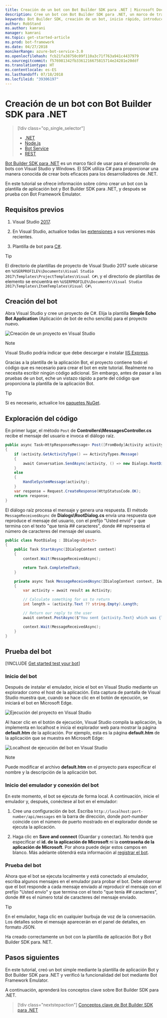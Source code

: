 ```yaml
---
title: Creación de un bot con Bot Builder SDK para .NET | Microsoft Docs
description: Cree un bot con Bot Builder SDK para .NET, un marco de trabajo eficaz para la creación de bots.
keywords: Bot Builder SDK, creación de un bot, inicio rápido, introducción
author: RobStand
ms.author: kamrani
manager: kamrani
ms.topic: get-started-article
ms.prod: bot-framework
ms.date: 04/27/2018
monikerRange: azure-bot-service-3.0
ms.openlocfilehash: fcb21fa38750c09f110a3c71f763a941c4437979
ms.sourcegitcommit: f576981342fb3361216675815714e24281e20ddf
ms.translationtype: HT
ms.contentlocale: es-ES
ms.lasthandoff: 07/18/2018
ms.locfileid: "39306197"
---
```

# <a name="create-a-bot-with-the-bot-builder-sdk-for-net"></a>Creación de un bot con Bot Builder SDK para .NET
> [!div class="op_single_selector"]
> - [.NET](../dotnet/bot-builder-dotnet-quickstart.md)
> - [Node.js](../nodejs/bot-builder-nodejs-quickstart.md)
> - [Bot Service](../bot-service-quickstart.md)
> - [REST](../rest-api/bot-framework-rest-connector-quickstart.md)

<a href="https://github.com/Microsoft/BotBuilder" target="_blank">Bot Builder SDK para .NET</a> es un marco fácil de usar para el desarrollo de bots con Visual Studio y Windows. El SDK utiliza C# para proporcionar una manera conocida de crear bots eficaces para los desarrolladores de .NET.


En este tutorial se ofrece información sobre cómo crear un bot con la plantilla de aplicación bot y Bot Builder SDK para .NET, y después se prueba con Bot Framework Emulator.

## <a name="prerequisites"></a>Requisitos previos
1. Visual Studio [2017](https://www.visualstudio.com/).

2. En Visual Studio, actualice todas las [extensiones](https://docs.microsoft.com/en-us/visualstudio/extensibility/how-to-update-a-visual-studio-extension) a sus versiones más recientes.

3. Plantilla de bot para [C#](https://marketplace.visualstudio.com/items?itemName=BotBuilder.BotBuilderV3).

> [!TIP]
> El directorio de plantillas de proyecto de Visual Studio 2017 suele ubicarse en `%USERPROFILE%\Documents\Visual Studio 2017\Templates\ProjectTemplates\Visual C#\` y el directorio de plantillas de elemento se encuentra en `%USERPROFILE%\Documents\Visual Studio 2017\Templates\ItemTemplates\Visual C#\`

## <a name="create-your-bot"></a>Creación del bot

Abra Visual Studio y cree un proyecto de C#. Elija la plantilla **Simple Echo Bot Application** (Aplicación de bot de echo sencilla) para el proyecto nuevo.

![Creación de un proyecto en Visual Studio](../media/connector-getstarted-create-project.png)

> [!NOTE]
> Visual Studio podría indicar que debe descargar e instalar [IIS Express](https://www.microsoft.com/en-us/download/details.aspx?id=48264). 

Gracias a la plantilla de la aplicación Bot, el proyecto contiene todo el código que es necesario para crear el bot en este tutorial. Realmente no necesita escribir ningún código adicional. Sin embargo, antes de pasar a las pruebas de un bot, eche un vistazo rápido a parte del código que proporciona la plantilla de la aplicación Bot.

> [!TIP] 
> Si es necesario, actualice los [paquetes NuGet](https://docs.microsoft.com/en-us/nuget/quickstart/install-and-use-a-package-in-visual-studio).

## <a name="explore-the-code"></a>Exploración del código

En primer lugar, el método `Post` de **Controllers\MessagesController.cs** recibe el mensaje del usuario e invoca el diálogo raíz.

```csharp
public async Task<HttpResponseMessage> Post([FromBody]Activity activity)
{
    if (activity.GetActivityType() == ActivityTypes.Message)
    {
        await Conversation.SendAsync(activity, () => new Dialogs.RootDialog());
    }
    else
    {
        HandleSystemMessage(activity);
    }
    var response = Request.CreateResponse(HttpStatusCode.OK);
    return response;
}

```

El diálogo raíz procesa el mensaje y genera una respuesta. El método `MessageReceivedAsync` de **Dialogs\RootDialog.cs** envía una respuesta que reproduce el mensaje del usuario, con el prefijo "Usted envió" y que termina con el texto "que tenía *##* caracteres", donde *##* representa el número de caracteres del mensaje del usuario.

```csharp
public class RootDialog : IDialog<object>
{
    public Task StartAsync(IDialogContext context)
    {
        context.Wait(MessageReceivedAsync);

        return Task.CompletedTask;
    }

    private async Task MessageReceivedAsync(IDialogContext context, IAwaitable<object> result)
    {
        var activity = await result as Activity;

        // Calculate something for us to return
        int length = (activity.Text ?? string.Empty).Length;

        // Return our reply to the user
        await context.PostAsync($"You sent {activity.Text} which was {length} characters");

        context.Wait(MessageReceivedAsync);
    }
}
```

## <a name="test-your-bot"></a>Prueba del bot

[!INCLUDE [Get started test your bot](../includes/snippet-getstarted-test-bot.md)]

### <a name="start-your-bot"></a>Inicio del bot

Después de instalar el emulador, inicie el bot en Visual Studio mediante un explorador como el host de la aplicación.
Esta captura de pantalla de Visual Studio muestra que, cuando se hace clic en el botón de ejecución, se iniciará el bot en Microsoft Edge.

![Ejecución del proyecto en Visual Studio](../media/connector-getstarted-start-bot-locally.png)

Al hacer clic en el botón de ejecución, Visual Studio compila la aplicación, la implementa en localhost e inicia el explorador web para mostrar la página **default.htm** de la aplicación.
Por ejemplo, esta es la página **default.htm** de la aplicación que se muestra en Microsoft Edge:

![Localhost de ejecución del bot en Visual Studio](../media/connector-getstarted-bot-running-localhost.png)

> [!NOTE]
> Puede modificar el archivo **default.htm** en el proyecto para especificar el nombre y la descripción de la aplicación bot.

### <a name="start-the-emulator-and-connect-your-bot"></a>Inicio del emulador y conexión del bot

En este momento, el bot se ejecuta de forma local.
A continuación, inicie el emulador y, después, conéctese al bot en el emulador:

1. Cree una configuración de bot. Escriba `http://localhost:port-number/api/messages` en la barra de dirección, donde *port-number* coincide con el número de puerto mostrado en el explorador donde se ejecuta la aplicación.

2. Haga clic en **Save and connect** (Guardar y conectar). No tendrá que especificar el **id. de la aplicación de Microsoft** ni la **contraseña de la aplicación de Microsoft**. Por ahora puede dejar estos campos en blanco. Más adelante obtendrá esta información al [registrar el bot](~/bot-service-quickstart-registration.md).

### <a name="test-your-bot"></a>Prueba del bot

Ahora que el bot se ejecuta localmente y está conectado al emulador, escriba algunos mensajes en el emulador para probar el bot.
Debe observar que el bot responde a cada mensaje enviado al reproducir el mensaje con el prefijo "Usted envío" y que termina con el texto "que tenía *##* caracteres", donde *##* es el número total de caracteres del mensaje enviado.


> [!TIP]
> En el emulador, haga clic en cualquier burbuja de voz de la conversación. Los detalles sobre el mensaje aparecerán en el panel de detalles, en formato JSON.

Ha creado correctamente un bot con la plantilla de aplicación Bot y Bot Builder SDK para. NET.

## <a name="next-steps"></a>Pasos siguientes

En este tutorial, creó un bot simple mediante la plantilla de aplicación Bot y Bot Builder SDK para .NET y verificó la funcionalidad del bot mediante Bot Framework Emulator.

A continuación, aprenderá los conceptos clave sobre Bot Builder SDK para .NET.

> [!div class="nextstepaction"]
> [Conceptos clave de Bot Builder SDK para .NET](bot-builder-dotnet-concepts.md)
